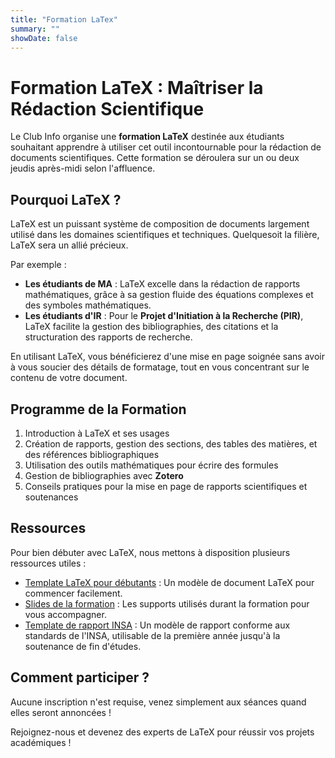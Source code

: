 ```yaml
---
title: "Formation LaTex"
summary: ""
showDate: false
---
```


# Formation LaTeX : Maîtriser la Rédaction Scientifique

Le Club Info organise une **formation LaTeX** destinée aux étudiants souhaitant apprendre à utiliser cet outil incontournable pour la rédaction de documents scientifiques. Cette formation se déroulera sur un ou deux jeudis après-midi selon l'affluence.

## Pourquoi LaTeX ?

LaTeX est un puissant système de composition de documents largement utilisé dans les domaines scientifiques et techniques. Quelquesoit la filière, LaTeX sera un allié précieux.

Par exemple  :

- **Les étudiants de MA** : LaTeX excelle dans la rédaction de rapports mathématiques, grâce à sa gestion fluide des équations complexes et des symboles mathématiques.
- **Les étudiants d'IR** : Pour le **Projet d'Initiation à la Recherche (PIR)**, LaTeX facilite la gestion des bibliographies, des citations et la structuration des rapports de recherche.

En utilisant LaTeX, vous bénéficierez d'une mise en page soignée sans avoir à vous soucier des détails de formatage, tout en vous concentrant sur le contenu de votre document.

## Programme de la Formation

1. Introduction à LaTeX et ses usages
2. Création de rapports, gestion des sections, des tables des matières, et des références bibliographiques
3. Utilisation des outils mathématiques pour écrire des formules
4. Gestion de bibliographies avec **Zotero**
5. Conseils pratiques pour la mise en page de rapports scientifiques et soutenances

## Ressources

Pour bien débuter avec LaTeX, nous mettons à disposition plusieurs ressources utiles :

- [Template LaTeX pour débutants](#) : Un modèle de document LaTeX pour commencer facilement.
- [Slides de la formation](#) : Les supports utilisés durant la formation pour vous accompagner.
- [Template de rapport INSA](#) : Un modèle de rapport conforme aux standards de l'INSA, utilisable de la première année jusqu'à la soutenance de fin d'études.

## Comment participer ?

Aucune inscription n'est requise, venez simplement aux séances quand elles seront annoncées !

Rejoignez-nous et devenez des experts de LaTeX pour réussir vos projets académiques !